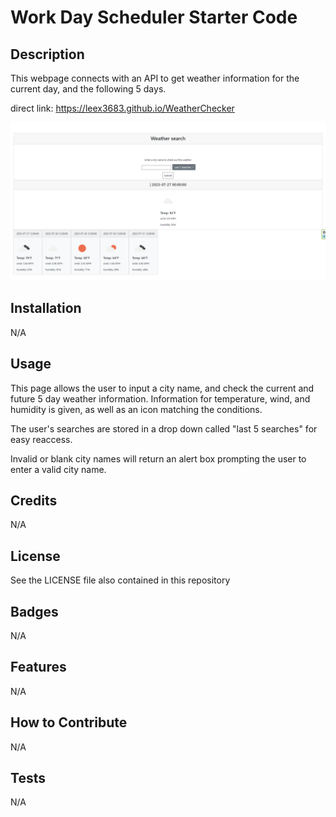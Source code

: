 # Work Day Scheduler Starter Code

## Description

This webpage connects with an API to get weather information for the current day, and the following 5 days.

direct link: https://leex3683.github.io/WeatherChecker

![WeatherChecker Screenshot](assets/screenshot.PNG)

## Installation

N/A

## Usage

This page allows the user to input a city name, and check the current and future 5 day weather information. Information for temperature, wind, and humidity is given, as well as an icon matching the conditions.

The user's searches are stored in a drop down called "last 5 searches" for easy reaccess.

Invalid or blank city names will return an alert box prompting the user to enter a valid city name.

## Credits

N/A

## License

See the LICENSE file also contained in this repository

## Badges

N/A

## Features

N/A

## How to Contribute

N/A

## Tests

N/A